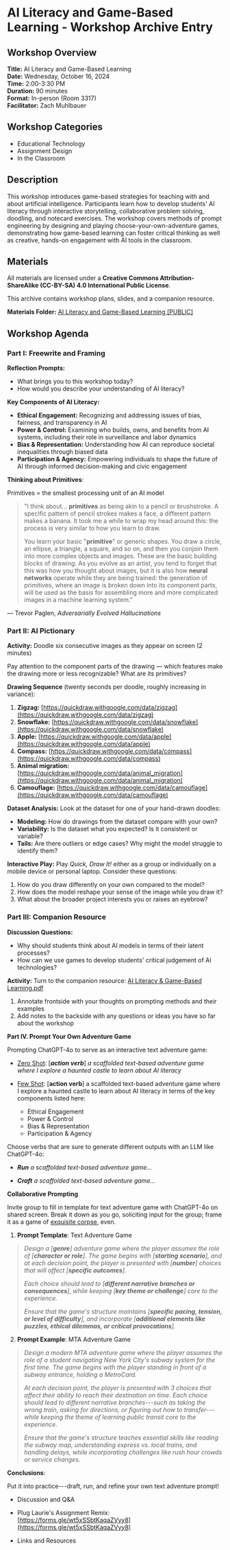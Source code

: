 # AI Literacy and Game-Based Learning - Workshop Archive Entry

## Workshop Overview

**Title:** AI Literacy and Game-Based Learning  
**Date:** Wednesday, October 16, 2024  
**Time:** 2:00-3:30 PM  
**Duration:** 90 minutes  
**Format:** In-person (Room 3317)  
**Facilitator:** Zach Muhlbauer

## Workshop Categories

- Educational Technology
- Assignment Design
- In the Classroom

## Description

This workshop introduces game-based strategies for teaching with and about artificial intelligence. Participants learn how to develop students' AI literacy through interactive storytelling, collaborative problem solving, doodling, and notecard exercises. The workshop covers methods of prompt engineering by designing and playing choose-your-own-adventure games, demonstrating how game-based learning can foster critical thinking as well as creative, hands-on engagement with AI tools in the classroom.

## Materials

All materials are licensed under a **Creative Commons Attribution-ShareAlike (CC-BY-SA) 4.0 International Public License**.

This archive contains workshop plans, slides, and a companion resource.

**Materials Folder:** [AI Literacy and Game-Based Learning [PUBLIC]](https://drive.google.com/drive/folders/1HkfMt9hWrFUesT85az75tZKHN_KoTsKI?usp=sharing)

## Workshop Agenda

### Part I: Freewrite and Framing

**Reflection Prompts:**
- What brings you to this workshop today?
- How would you describe your understanding of AI literacy?

**Key Components of AI Literacy:**
- **Ethical Engagement:** Recognizing and addressing issues of bias, fairness, and transparency in AI
- **Power & Control:** Examining who builds, owns, and benefits from AI systems, including their role in surveillance and labor dynamics
- **Bias & Representation:** Understanding how AI can reproduce societal inequalities through biased data
- **Participation & Agency:** Empowering individuals to shape the future of AI through informed decision-making and civic engagement

**Thinking about Primitives**:

Primitives = the smallest processing unit of an AI model

> "I think about... **primitives** as being akin to a pencil or
> brushstroke. A specific pattern of pencil strokes makes a face, a
> different pattern makes a banana. It took me a while to wrap my head
> around this: the process is very similar to how you learn to draw.
>
> You learn your basic \"**primitive**\" or generic shapes. You draw a
> circle, an ellipse, a triangle, a square, and so on, and then you
> conjoin them into more complex objects and images. These are the basic
> building blocks of drawing. As you evolve as an artist, you tend to
> forget that this was how you thought about images, but it is also how
> **neural networks** operate while they are being trained: the
> generation of primitives, where an image is broken down into its
> component parts, will be used as the basis for assembling more and
> more complicated images in a machine learning system."

— Trevor Paglen, *Adversarially Evolved Hallucinations*

### Part II: AI Pictionary

**Activity:** Doodle six consecutive images as they appear on screen (2 minutes)

Pay attention to the component parts of the drawing — which features make the drawing more or less recognizable? What are its primitives?

**Drawing Sequence** (twenty seconds per doodle, roughly increasing in variance):

1. **Zigzag:** [https://quickdraw.withgoogle.com/data/zigzag](https://quickdraw.withgoogle.com/data/zigzag)
2. **Snowflake:** [https://quickdraw.withgoogle.com/data/snowflake](https://quickdraw.withgoogle.com/data/snowflake)
3. **Apple:** [https://quickdraw.withgoogle.com/data/apple](https://quickdraw.withgoogle.com/data/apple)
4. **Compass:** [https://quickdraw.withgoogle.com/data/compass](https://quickdraw.withgoogle.com/data/compass)
5. **Animal migration:** [https://quickdraw.withgoogle.com/data/animal_migration](https://quickdraw.withgoogle.com/data/animal_migration)
6. **Camouflage:** [https://quickdraw.withgoogle.com/data/camouflage](https://quickdraw.withgoogle.com/data/camouflage)

**Dataset Analysis:** Look at the dataset for one of your hand-drawn doodles:

- **Modeling:** How do drawings from the dataset compare with your own?
- **Variability:** Is the dataset what you expected? Is it consistent or variable?
- **Tails:** Are there outliers or edge cases? Why might the model struggle to identify them?

**Interactive Play:** Play *Quick, Draw It!* either as a group or individually on a mobile device or personal laptop. Consider these questions:

1. How do you draw differently on your own compared to the model?
2. How does the model reshape your sense of the image while you draw it?
3. What about the broader project interests you or raises an eyebrow?

### Part III: Companion Resource

**Discussion Questions:**
- Why should students think about AI models in terms of their latent processes?
- How can we use games to develop students' critical judgement of AI technologies?

**Activity:** Turn to the companion resource: [AI Literacy & Game-Based Learning.pdf](https://drive.google.com/file/d/1B_pfrMeJriZcsVK8L-AA4cHa9HS11rr9/view?usp=sharing)

1. Annotate frontside with your thoughts on prompting methods and their examples
2. Add notes to the backside with any questions or ideas you have so far about the workshop

**Part IV. Prompt Your Own Adventure Game**

Prompting ChatGPT-4o to serve as an interactive text adventure game:

-   [Zero Shot](https://chatgpt.com/share/670e786f-bc18-8002-9bec-e59173390332): \[***action verb***\] *a scaffolded text-based adventure game where I explore a haunted castle to learn about AI literacy*

-   [Few Shot](https://chatgpt.com/share/670e786f-bc18-8002-9bec-e59173390332): \[**action verb**\] a scaffolded text-based adventure game where I explore a haunted castle to learn about AI literacy in terms of the key components listed here:

    -   Ethical Engagement
    -   Power & Control
    -   Bias & Representation
    -   Participation & Agency

Choose verbs that are sure to generate different outputs with an LLM
like ChatGPT-4o:

-   ***Run** a scaffolded text-based adventure game...*

-   ***Craft** a scaffolded text-based adventure game...*

**Collaborative Prompting**

Invite group to fill in template for text adventure game with ChatGPT-4o
on shared screen. Break it down as you go, soliciting input for the
group; frame it as a game of [exquisite corpse](https://en.wikipedia.org/wiki/Exquisite_corpse), even.

1.  **Prompt Template**: Text Adventure Game

> *Design a \[**genre**\] adventure game where the player assumes the
> role of \[**character or role**\]. The game begins with \[**starting
> scenario**\], and at each decision point, the player is presented with
> \[**number**\] choices that will affect \[**specific outcomes**\].*
>
> *Each choice should lead to \[**different narrative branches or
> consequences**\], while keeping \[**key theme or challenge**\] core to
> the experience.*
>
> *Ensure that the game's structure maintains \[**specific pacing,
> tension, or level of difficulty**\], and incorporate \[**additional
> elements like puzzles, ethical dilemmas, or critical
> provocations**\].*

2.  **Prompt Example**: MTA Adventure Game

> *Design a modern MTA adventure game where the player assumes the role
> of a student navigating New York City's subway system for the first
> time. The game begins with the player standing in front of a subway
> entrance, holding a MetroCard.*
>
> *At each decision point, the player is presented with 3 choices that
> affect their ability to reach their destination on time. Each choice
> should lead to different narrative branches---such as taking the wrong
> train, asking for directions, or figuring out how to transfer---while
> keeping the theme of learning public transit core to the experience.*
>
> *Ensure that the game's structure teaches essential skills like
> reading the subway map, understanding express vs. local trains, and
> handling delays, while incorporating challenges like rush hour crowds
> or service changes.*

**Conclusions**:

Put it into practice---draft, run, and refine your own text adventure prompt!

-   Discussion and Q&A

-   Plug Laurie's Assignment Remix: [https://forms.gle/wt5xSSbtKaqaZVyy8](https://forms.gle/wt5xSSbtKaqaZVyy8)

-   Links and Resources
